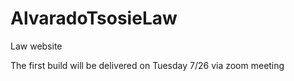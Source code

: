 # AlvaradoTsosieLaw
Law website


The first build will be delivered on Tuesday 7/26 via zoom meeting

